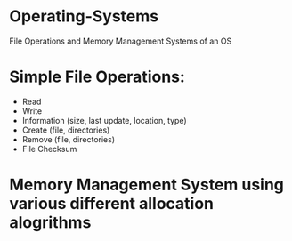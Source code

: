 # Operating-Systems
File Operations and Memory Management Systems of an OS  

# Simple File Operations: 
  - Read 
  - Write 
  - Information (size, last update, location, type) 
  - Create (file, directories)
  - Remove (file, directories) 
  - File Checksum
  
# Memory Management System using various different allocation alogrithms 
   
